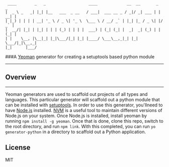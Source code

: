      ____        _   _                   ____             __  __       _     _ 
    |  _ \ _   _| |_| |__   ___  _ __   / ___|  ___ __ _ / _|/ _| ___ | | __| |
    | |_) | | | | __| '_ \ / _ \| '_ \  \___ \ / __/ _` | |_| |_ / _ \| |/ _` |
    |  __/| |_| | |_| | | | (_) | | | |  ___) | (_| (_| |  _|  _| (_) | | (_| |
    | |    \__, |\__|_| |_|\___/|_| |_| |____/ \___\__,_|_| |_|  \___/|_|\__,_|
    |_|      |___/                                                               

###A [Yeoman](http://yeoman.io) generator for creating a setuptools based python module
*****

## Overview
*****
Yeoman generators are used to scaffold out projects of all types and languages. This particular generator will scaffold out a python module that can be installed with [setuptools](https://pypi.python.org/pypi/setuptools). In order to use this generator, you'llneed to have [Node.js](http://nodejs.org/download/) installed. [NVM](https://github.com/creationix/nvm) is a useful tool to maintain different versions of Node.js on your system. Once Node.js is installed, install yeoman by running ```npm install -g yeoman```. Once that is done, clone this repo, switch to the root directory, and run ```npm link```. With this completed, you can run ```yo generator-python``` in a directory to scaffold out a Python application.



## License

MIT
